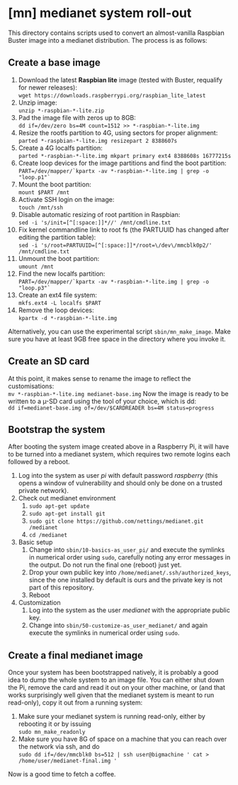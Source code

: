 # [mn] medianet system roll-out

This directory contains scripts used to convert an almost-vanilla Raspbian
Buster image into a medianet distribution. The process is as follows:

## Create a base image

1. Download the latest **Raspbian lite** image (tested with Buster, requalify for newer releases):  
```wget https://downloads.raspberrypi.org/raspbian_lite_latest```
1. Unzip image:  
```unzip *-raspbian-*-lite.zip```
1. Pad the image file with zeros up to 8GB:  
```dd if=/dev/zero bs=4M count=1512 >> *-raspbian-*-lite.img```
1. Resize the rootfs partition to 4G, using sectors for proper alignment:  
```parted *-raspbian-*-lite.img resizepart 2 8388607s```
1. Create a 4G localfs partition:  
```parted *-raspbian-*-lite.img mkpart primary ext4 8388608s 16777215s```
1. Create loop devices for the image partitions and find the boot partition:  
```PART=/dev/mapper/`kpartx -av *-raspbian-*-lite.img | grep -o "loop.p1"` ```
1. Mount the boot partition:  
```mount $PART /mnt```
1. Activate SSH login on the image:   
```touch /mnt/ssh```
1. Disable automatic resizing of root partition in Raspbian:  
```sed -i 's/init=[^[:space:]]*//' /mnt/cmdline.txt```
1. Fix kernel commandline link to root fs (the PARTUUID has changed after
editing the partition table):  
```sed -i 's/root=PARTUUID=[^[:space:]]*/root=\/dev\/mmcblk0p2/' /mnt/cmdline.txt```
1. Unmount the boot partition:  
```umount /mnt```
1. Find the new localfs partition:  
```PART=/dev/mapper/`kpartx -av *-raspbian-*-lite.img | grep -o "loop.p3"` ```
1. Create an ext4 file system:  
```mkfs.ext4 -L localfs $PART```
1. Remove the loop devices:  
```kpartx -d *-raspbian-*-lite.img```

Alternatively, you can use the experimental script ```sbin/mn_make_image```.
Make sure you have at least 9GB free space in the directory where you invoke
it.

## Create an SD card

At this point, it makes sense to rename the image to reflect the customisations:  
```mv *-raspbian-*-lite.img medianet-base.img```
Now the image is ready to be written to a µ-SD card using the tool of your choice, which is dd:  
```dd if=medianet-base.img of=/dev/$CARDREADER bs=4M status=progress```

## Bootstrap the system

After booting the system image created above in a Raspberry Pi, it will have
to be turned into a medianet system, which requires two remote logins each
followed by a reboot.

1. Log into the system as user *pi* with default password *raspberry* (this opens a window of vulnerability and should only be done on a trusted private network).
1. Check out medianet environment
   1. ```sudo apt-get update```
   1. ```sudo apt-get install git```
   1. ```sudo git clone https://github.com/nettings/medianet.git /medianet```
   1. ```cd /medianet```
1. Basic setup
   1. Change into ```sbin/10-basics-as_user_pi/``` and execute the symlinks in numerical order using ```sudo```, carefully noting any error messages in the output. Do not run the final one (reboot) just yet.
   1. Drop your own public key into ```/home/medianet/.ssh/authorized_keys```, since the one installed by default is ours and the private key is not part of this repository.
   1. Reboot
1. Customization
   1. Log into the system as the user *medianet* with the appropriate public key.
   1. Change into ```sbin/50-customize-as_user_medianet/``` and again execute the symlinks in numerical order using ```sudo```.

## Create a final medianet image

Once your system has been bootstrapped natively, it is probably a good idea to dump the whole system to an image file.
You can either shut down the Pi, remove the card and read it out on your other machine, or (and that works surprisingly well given that the medianet system is meant to run read-only), copy it out from a running system:

1. Make sure your medianet system is running read-only, either by rebooting it or by issuing  
```sudo mn_make_readonly```
1. Make sure you have 8G of space on a machine that you can reach over the network via ssh, and do  
```sudo dd if=/dev/mmcblk0 bs=512 | ssh user@bigmachine ' cat > /home/user/medianet-final.img ' ```

Now is a good time to fetch a coffee.

